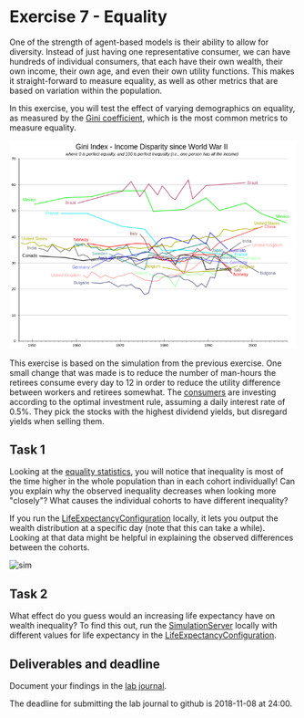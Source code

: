 # Exercise 7 - Equality

One of the strength of agent-based models is their ability to allow for diversity. Instead of just having one representative consumer, we can have hundreds of individual consumers, that each have their own wealth, their own income, their own age, and even their own utility functions. This makes it straight-forward to measure equality, as well as other metrics that are based on variation within the population.

In this exercise, you will test the effect of varying demographics on equality, as measured by the [Gini coefficient](https://en.wikipedia.org/wiki/Gini_coefficient), which is the most common metrics to measure equality.

![equality](images/ex7-gini-world.png "Income inequality in various countries")

This exercise is based on the simulation from the previous exercise. One small change that was made is to reduce the number of man-hours the retirees consume every day to 12 in order to reduce the utility difference between workers and retirees somewhat. The [consumers](https://github.com/meisser/course/blob/ex7-equality-basic/simulation/src/com/agentecon/consumer/InvestingConsumer.java) are investing according to the optimal investment rule, assuming a daily interest rate of 0.5%. They pick the stocks with the highest dividend yields, but disregard yields when selling them.

## Task 1

Looking at the [equality statistics](http://meissereconomics.com/vis/simulation?sim=ex7-equality&metric=equality), you will notice that inequality is most of the time higher in the whole population than in each cohort individually! Can you explain why the observed inequality decreases when looking more "closely"? What causes the individual cohorts to have different inequality?

If you run the [LifeExpectancyConfiguration](../src/com/agentecon/exercise7/LifeExpectancyConfiguration.java) locally, it lets you output the wealth distribution at a specific day (note that this can take a while). Looking at that data might be helpful in explaining the observed differences between the cohorts.

![sim](images/ex7-gini.png "Wealth inequality in the simulation")

## Task 2

What effect do you guess would an increasing life expectancy have on wealth inequality? To find this out, run the [SimulationServer](../../arena/src/com/agentecon/web/SimulationServer.java) locally with different values for life expectancy in the [LifeExpectancyConfiguration](../src/com/agentecon/exercise7/LifeExpectancyConfiguration.java).

## Deliverables and deadline

Document your findings in the [lab journal](exercise07-journal.md).

The deadline for submitting the lab journal to github is 2018-11-08 at 24:00.
